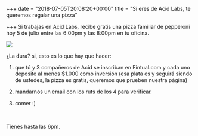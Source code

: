 +++
date = "2018-07-05T20:08:20+00:00"
title = "Si eres de Acid Labs, te queremos regalar una pizza"

+++
Si trabajas en Acid Labs, recibe gratis una pizza familiar de pepperoni hoy 5 de julio entre las 6:00pm y las 8:00pm en tu oficina. 

  
![](/uploads/pizza-1344720_640.jpg)

¿La dura? si, esto es lo que hay que hacer:

1) que tú y 3 compañeros de Acid se inscriban en Fintual.com y cada uno deposite al menos $1.000 como inversión (esa plata es y seguirá siendo de ustedes, la pizza es gratis, queremos que prueben nuestra página)

2) mandarnos un email con los ruts de los 4 para verificar.

3) comer :)

<br>

Tienes hasta las 6pm. 